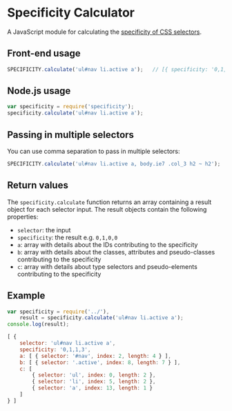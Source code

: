# Specificity Calculator

A JavaScript module for calculating the [specificity of CSS selectors](http://www.w3.org/TR/css3-selectors/#specificity).

## Front-end usage

```js
SPECIFICITY.calculate('ul#nav li.active a');   // [{ specificity: '0,1,0,0' }]
```

## Node.js usage

```js
var specificity = require('specificity');
specificity.calculate('ul#nav li.active a');
```

## Passing in multiple selectors

You can use comma separation to pass in multiple selectors:

```js
SPECIFICITY.calculate('ul#nav li.active a, body.ie7 .col_3 h2 ~ h2');
```

## Return values

The `specificity.calculate` function returns an array containing a result object for each selector input. The result objects contain the following properties:

  * `selector`: the input
  * `specificity`: the result e.g. `0,1,0,0`
  * `a`: array with details about the IDs contributing to the specificity
  * `b`: array with details about the classes, attributes and pseudo-classes contributing to the specificity
  * `c`: array with details about type selectors and pseudo-elements contributing to the specificity

## Example

```js
var specificity = require('../'),
    result = specificity.calculate('ul#nav li.active a');
console.log(result);

[ {
    selector: 'ul#nav li.active a',
    specificity: '0,1,1,3',
    a: [ { selector: '#nav', index: 2, length: 4 } ],
    b: [ { selector: '.active', index: 8, length: 7 } ],
    c: [
        { selector: 'ul', index: 0, length: 2 },
        { selector: 'li', index: 5, length: 2 },
        { selector: 'a', index: 13, length: 1 }
    ]
} ]
```